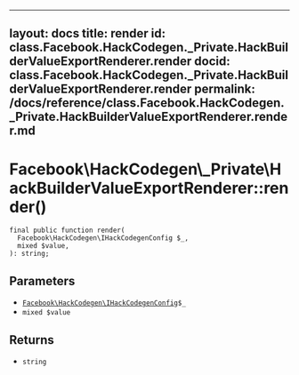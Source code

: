 
***

layout: docs
title: render
id: class.Facebook.HackCodegen._Private.HackBuilderValueExportRenderer.render
docid: class.Facebook.HackCodegen._Private.HackBuilderValueExportRenderer.render
permalink: /docs/reference/class.Facebook.HackCodegen._Private.HackBuilderValueExportRenderer.render.md
---







# Facebook\\HackCodegen\\_Private\\HackBuilderValueExportRenderer::render()




``` Hack
final public function render(
  Facebook\HackCodegen\IHackCodegenConfig $_,
  mixed $value,
): string;
```




## Parameters




+ [` Facebook\HackCodegen\IHackCodegenConfig `](<interface.Facebook.HackCodegen.IHackCodegenConfig.md>)`` $_ ``
+ ` mixed $value `




## Returns




* ` string `